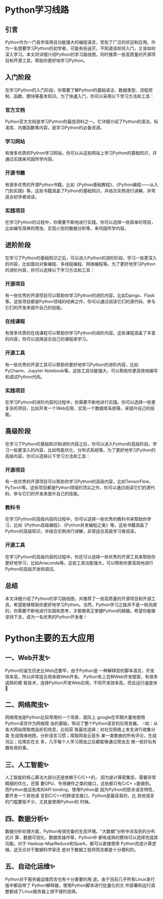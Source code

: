 # Python学习线路

## 引言

Python作为一门易学易用且功能强大的编程语言，受到了广泛的欢迎和应用。作为一名想要学习Python的初学者，可能有些迷茫，不知道该如何入门，又该如何深入学习。本文将详细介绍Python的学习路线图，同时推荐一些高质量的开源项目和开源工具，帮助你更好地学习Python。

## 入门阶段

在学习Python的入门阶段，你需要了解Python的基础语法、数据类型、流程控制、函数、模块等基本知识。为了快速入门，你可以采用以下学习方法和工具：

### 官方文档

Python官方文档是学习Python的最佳资料之一。它详细介绍了Python的语法、标准库、内置函数等内容，是学习Python的必备资源。

### 学习网站

有很多优质的Python学习网站。你可以从这些网站上学习Python的基础知识，并通过实践来巩固所学内容。

### 开源书籍

有很多优秀的开源Python书籍，比如《Python基础教程》、《Python编程——从入门到实践》等。这些书籍涵盖了Python的基础知识，并结合实例进行讲解，非常适合初学者阅读。

### 实践项目

在学习Python的过程中，你需要不断地进行实践。你可以选择一些简单的项目，比如编写简单的爬虫、实现小型的数据分析等，来巩固所学内容。

## 进阶阶段

在学习了Python的基础知识之后，可以进入Python的进阶阶段，学习一些更深入的内容，比如面向对象编程、多线程编程、网络编程等。为了更好地学习Python的进阶内容，你可以选择以下学习方法和工具：

### 开源项目

有一些优秀的开源项目可以帮助你学习Python的进阶内容，比如Django、Flask等。这些项目都是Python领域的经典之作，你可以通过阅读它们的源代码、参与它们的开发来提升自己的技能。

### 在线课程

有很多优质的在线课程可以帮助你学习Python的进阶内容。这些课程涵盖了丰富的内容，你可以选择适合自己的课程来学习。

### 开源工具

有一些优秀的开源工具可以帮助你更好地学习Python的进阶内容，比如PyCharm、Jupyter Notebook等。这些工具功能强大，可以帮助你更高效地编写和调试Python代码。

### 实践项目

在学习Python的进阶内容的过程中，你需要不断地进行实践。你可以选择一些更复杂的项目，比如开发一个Web应用、实现一个数据库系统等，来提升自己的技能。

## 高级阶段

在学习了Python的基础知识和进阶内容之后，你可以进入Python的高级阶段，学习一些更深入的内容，比如性能优化、分布式系统等。为了更好地学习Python的高级内容，你可以选择以下学习方法和工具：

### 开源项目

有一些优秀的开源项目可以帮助你学习Python的高级内容，比如TensorFlow、PyTorch等。这些项目都是Python领域的顶尖之作，你可以通过阅读它们的源代码、参与它们的开发来提升自己的技能。

### 教科书

在学习Python的高级内容的过程中，你可以选择一些优秀的教科书来帮助你学习，比如《Python高级编程》、《Python并发编程之美》等。这些书籍涵盖了Python的高级知识，并结合实例进行讲解，非常适合高级学习者阅读。

### 开源工具

在学习Python的高级内容的过程中，你还可以选择一些优秀的开源工具来帮助你更好地学习，比如Anaconda等。这些工具功能强大，可以帮助你更高效地进行Python的高级开发和调试。

## 总结

本文详细介绍了Python的学习路线图，并推荐了一些高质量的开源项目和开源工具，希望能够帮助你更好地学习Python。当然，Python学习之路并不是一帆风顺的，你需要不断地进行实践和思考，才能够真正掌握Python的精髓。希望你能够坚持下去，成为一名优秀的Python开发者！

# Python主要的五大应用

## 一、Web开发✨

Python的诞生历史比Web还要早，由于Python是 一种解释型的脚本语言，开发效率高，所以非常适合用来做Web开发。 Python有上百种Web开发框架，有很多成熟的模 板技术，选择Python开发Web应用，不但开发效率高，而且运行速度快💨

## 二、网络爬虫✨

网络爬虫是Python比较常用的一个场景，国际上 google在早期大量地使用Python语言作为网络爬 虫的基础，带动了整个Python语言的应用发展。
💦如：从各大网站爬取商品折扣信息，比较获 取最优选择；对社交网络上发言进行收集分类 生成情绪地图，分析语言习惯；爬取网易云音乐 某一类歌曲的所有评论，生成词云；应用实在太 多，几乎每个人学习爬虫之后都能够通过爬虫去 做一些好玩有趣有用的事。

## 三、人工智能✨

人工智能的核心算法大部分还是依赖于C/C++的， 因为是计算密集型，需要非常精细的优化，还需 要GPU、专用硬件之类的接口，这些都只有C/C+ +能做到。 而Python是这些库的APl binding，使用Python是 因为Python的胶水语言特性，要开发一个其他语 言到C/C++的跨语言接口，Python是最容易的，比 其他语言的门槛要低不少，尤其是使用Python的 时候。

## 四、数据分析✨

数据分析处理方面，Python有很完备的生态环境。"大数据”分析中涉及到的分布式计 算、数据可视化、数据库操作等，Python中 都有成熟的模块可以选择完成其功能。对于 Hadoop-MapReduce和Spark，都可以直接使用 Python完成计算逻辑，这无论对于数据科学家还 是对于数据工程师而言都是十分便利的。

## 五、自动化运维✨

Python对于服务器运维而言也有十分重要的用 途。由于目前几乎所有Linux发行版中都自带了 Python解释器，使用Python脚本进行批量化的文 件部署和运行调整都成了Linux服务器上很不错的选择。